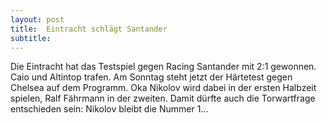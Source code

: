 ```yaml
---
layout: post
title:  Eintracht schlägt Santander
subtitle:  
---
```


Die Eintracht hat das Testspiel gegen Racing Santander mit 2:1 gewonnen. Caio und Altintop trafen. Am Sonntag steht jetzt der Härtetest gegen Chelsea auf dem Programm. Oka Nikolov wird dabei in der ersten Halbzeit spielen, Ralf Fährmann in der zweiten. Damit dürfte auch die Torwartfrage entschieden sein: Nikolov bleibt die Nummer 1...


